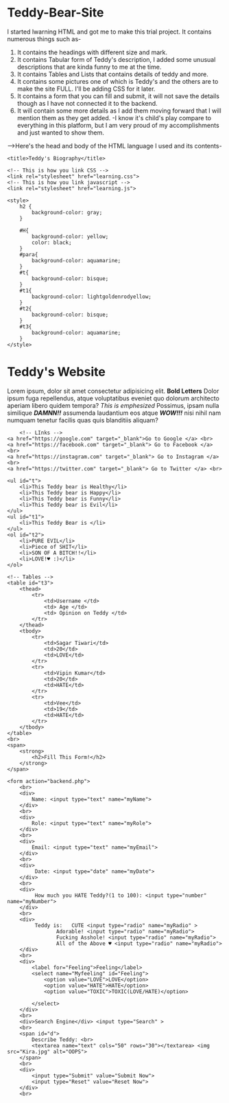 # Teddy-Bear-Site
I started lwarning HTML and got me to make this trial project.
It contains numerous things such as-
01. It contains the headings with different size and mark.
02. It contains Tabular form of Teddy's description, I added some unusual descriptions that are kinda funny to me at the time.
03. It contains Tables and Lists that contains details of teddy and more.
04. It contains some pictures one of which is Teddy's and the others are to make the site FULL. I'll be adding CSS for it later.
05. It contains a form that you can fill and submit, it will not save the details though as I have not connected it to the backend.
06. It will contain some more details as I add them moving forward that I will mention them as they get added.
-I know it's child's play compare to everything in this platform, but I am very proud of my accomplishments and just wanted to show them.

-->Here's the head and body of the HTML language I used and its contents-

<!DOCTYPE html>
<html lang="en">

<head>
    <meta charset="UTF-8">
    <meta http-equiv="X-UA-Compatible" content="IE=edge">
    <meta name="viewport" content="width=device-width, initial-scale=1.0">
    <meta name="description" content="This is the description">
    <meta name="keywords" content="html, html contents, html tutorials">
    <meta name="robots" content="INDEX, FOLLOW">

    <title>Teddy's Biography</title>

    <!-- This is how you link CSS -->
    <link rel="stylesheet" href="learning.css">
    <!-- This is how you link javascript -->
    <link rel="stylesheet" href="learning.js">

    <style>
        h2 {
            background-color: gray;
        }
        
        #H{
            background-color: yellow;
            color: black;
        }
        #para{
            background-color: aquamarine;
        }
        #t{
            background-color: bisque;
        }
        #t1{
            background-color: lightgoldenrodyellow;
        }
        #t2{
            background-color: bisque;
        }
        #t3{
            background-color: aquamarine;
        }
    </style>

</head>

<body>
    <!-- Heading -->
    <h1 id="H">Teddy's Website</h1>
    <p id="para">Lorem ipsum, dolor sit amet consectetur adipisicing elit. <strong>Bold Letters</strong> Dolor ipsum fuga
        repellendus, atque voluptatibus eveniet quo dolorum architecto aperiam libero quidem tempora? <em>This is
            emphesized</em> Possimus, ipsam nulla similique <em><strong>DAMNN!!</strong></em> assumenda laudantium eos
        atque <STRONG><EM>WOW!!!</EM></STRONG> nisi nihil nam numquam tenetur facilis quas quis blanditiis aliquam?</p>

        <!-- LInks -->
    <a href="https://google.com" target="_blank">Go to Google </a> <br>
    <a href="https://facebook.com" target="_blank"> Go to Facebook </a> <br>
    <a href="https://instagram.com" target="_blank"> Go to Instagram </a> <br>
    <a href="https://twitter.com" target="_blank"> Go to Twitter </a> <br>

<!-- Lists -->
    <ul id="t">
        <li>This Teddy bear is Healthy</li>
        <li>This Teddy bear is Happy</li>
        <li>This Teddy bear is Funny</li>
        <li>This Teddy bear is Evil</li>
    </ul>
    <ul id="t1">
        <li>This Teddy Bear is </li>
    </ul>
    <ol id="t2">
        <li>PURE EVIL</li>
        <li>Piece of SHIT</li>
        <li>SON OF A BITCH!!</li>
        <li>LOVE!♥ :)</li>
    </ol>

    <!-- Tables -->
    <table id="t3">
        <thead>
            <tr>
                <td>Username </td>
                <td> Age </td>
                <td> Opinion on Teddy </td>
            </tr>
        </thead>
        <tbody>
            <tr>
                <td>Sagar Tiwari</td>
                <td>20</td>
                <td>LOVE</td>
            </tr>
            <tr>
                <td>Vipin Kumar</td>
                <td>20</td>
                <td>HATE</td>
            </tr>
            <tr>
                <td>Vee</td>
                <td>19</td>
                <td>HATE</td>
            </tr>
        </tbody>
    </table>
    <br>
    <span>
        <strong>
            <h2>Fill This Form!</h2>
        </strong>
    </span>

    <form action="backend.php">
        <br>
        <div>
            Name: <input type="text" name="myName">                 
        </div>  
        <br>                                
        <div>
            Role: <input type="text" name="myRole">
        </div> 
        <br>
        <div>
            Email: <input type="text" name="myEmail">
        </div>
        <br>
        <div>
             Date: <input type="date" name="myDate">
        </div>
        <br>
        <div>
             How much you HATE Teddy?(1 to 100): <input type="number" name="myNumber">
        </div>     
        <br>
        <div>
             Teddy is:   CUTE <input type="radio" name="myRadio" >
                    Adorable! <input type="radio" name="myRadio">
                    Fucking Asshole! <input type="radio" name="myRadio">
                    All of the Above ♥ <input type="radio" name="myRadio">
        </div>
        <br>
        <div>
            <label for="Feeling">Feeling</label>
            <select name="Myfeeling" id="Feeling">
                <option value="LOVE">LOVE</option>
                <option value="HATE">HATE</option>
                <option value="TOXIC">TOXIC(LOVE/HATE)</option>

            </select>
        </div>
        <br>
        <div>Search Engine</div> <input type="Search" > 
        <br>
        <span id="d">
            Describe Teddy: <br>
            <textarea name="text" cols="50" rows="30"></textarea> <img src="Kira.jpg" alt="OOPS">
        </span>
        <br>
        <div>
            <input type="Submit" value="Submit Now">
            <input type="Reset" value="Reset Now">
        </div>
        <br>
        
                
</body>

</html>

